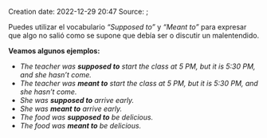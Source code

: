 
Creation date: 2022-12-29 20:47
Source: [](https://platzi.com/clases/2423-oraciones-relativas/40643-supposed-to-meant-to-misunderstandings/);

Puedes utilizar el vocabulario _“Supposed to”_ y _“Meant to”_ para expresar que algo no salió como se supone que debía ser o discutir un malentendido.

**Veamos algunos ejemplos:**

-   _The teacher was **supposed to** start the class at 5 PM, but it is 5:30 PM, and she hasn’t come._
-   _The teacher was **meant to** start the class at 5 PM, but it is 5:30 PM, and she hasn’t come._
-   _She was **supposed to** arrive early._
-   _She was **meant to** arrive early._
-   _The food was **supposed to** be delicious._
-   _The food was **meant to** be delicious._
